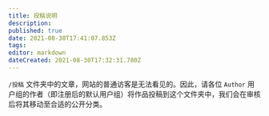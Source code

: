 ```yaml
---
title: 投稿说明
description: 
published: true
date: 2021-08-30T17:41:07.853Z
tags: 
editor: markdown
dateCreated: 2021-08-30T17:32:31.780Z
---
```


`/投稿` 文件夹中的文章，网站的普通访客是无法看见的。因此，请各位 `Author` 用户组的作者（即注册后的默认用户组）将作品投稿到这个文件夹中，我们会在审核后将其移动至合适的公开分类。